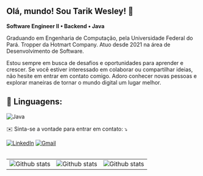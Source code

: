 ## Olá, mundo! Sou <strong>Tarik Wesley</strong>! 👋

<strong>Software Engineer II • Backend • Java</strong>

Graduando em Engenharia de Computação, pela Universidade Federal do Pará. Tropper da Hotmart Company. Atuo desde 2021 na área de Desenvolvimento de Software.

Estou sempre em busca de desafios e oportunidades para aprender e crescer. Se você estiver interessado em colaborar ou compartilhar ideias, não hesite em entrar em contato comigo. Adoro conhecer novas pessoas e explorar maneiras de tornar o mundo digital um lugar melhor.


<h2>
 🚀 Linguagens:
</h2>

![Java](https://img.shields.io/badge/Java-ED8B00?style=for-the-badge&logo=java&logoColor=white)


<p align="left">
  ✉️ Sinta-se a vontade para entrar em contato: ⤵️
</p>

<a href="https://www.linkedin.com/in/tarikwesley/" title="LinkedIn" target="_blank">
<img src="https://img.shields.io/badge/LinkedIn-0077B5?style=for-the-badge&logo=linkedin&logoColor=white" alt="LinkedIn"/></a>

<a href="tarikwesley@gmail.com" title="Gmail" target="_blank">
<img src="https://img.shields.io/badge/Gmail-EA4335.svg?&style=for-the-badge&logo=Gmail&logoColor=white" alt="Gmail"/></a>

<br>
<br>
<table>
  <tr>
    <td>
      <img
        align="center"
        src="https://github-readme-stats.vercel.app/api?username=tarikwesley&show_icons=true&theme=dark&hide_border=false&include_all_commits=true&count_private=true"
        alt="Github stats"
      />
    </td>
    <td>
      <img
        align="center"
        src="https://github-readme-stats.vercel.app/api/top-langs/?username=tarikwesley&theme=dark&hide_border=false&include_all_commits=true&count_private=true&layout=compact"
        alt="Github stats"
      />
    </td>
    <td>
      <img
        align="center"
        src="https://github-readme-streak-stats.herokuapp.com/?user=tarikwesley&theme=dark&hide_border=false"
        alt="Github stats"
      />
    </td>
  </tr>
</table>
